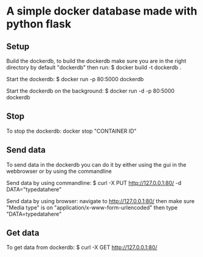 # A simple docker database made with python flask

## Setup
Build the dockerdb, to build the dockerdb make sure you are in the right directory by default "dockerdb" then run: $ docker build -t dockerdb .

Start the dockerdb: $ docker run -p 80:5000 dockerdb

Start the dockerdb on the background: $ docker run -d -p 80:5000 dockerdb

## Stop
To stop the dockerdb: docker stop "CONTAINER ID"

## Send data
To send data in the dockerdb you can do it by either using the gui in the webbrowser or by using the commandline

Send data by using commandline: $ curl -X PUT http://127.0.0.1:80/ -d DATA="typedatahere"

Send data by using browser: navigate to http://127.0.0.1:80/ then make sure "Media type" is on "application/x-www-form-urlencoded" then type "DATA=typedatahere"

## Get data
To get data from dockerdb: $ curl -X GET http://127.0.0.1:80/
